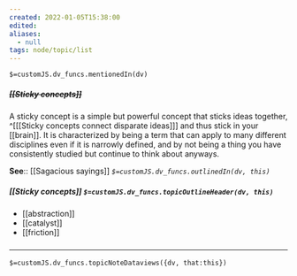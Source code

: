 ```yaml
---
created: 2022-01-05T15:38:00 
edited: 
aliases:
  - null
tags: node/topic/list
---
```

`$=customJS.dv_funcs.mentionedIn(dv)`

##### <s class="topic-title">[[Sticky concepts]]</s>

A sticky concept is a simple but powerful concept that sticks ideas together,
^[[[Sticky concepts connect disparate ideas]]]
and thus stick in your [[brain]].
It is characterized by being a term that can apply to many different disciplines even if it is narrowly defined,
and by not being a thing you have consistently studied but continue to think about anyways.

**See**:: [[Sagacious sayings]]
*`$=customJS.dv_funcs.outlinedIn(dv, this)`*

##### [[Sticky concepts]] `$=customJS.dv_funcs.topicOutlineHeader(dv, this)`

- [[abstraction]]
- [[catalyst]]
- [[friction]]

### <hr class="dataviews"/>

`$=customJS.dv_funcs.topicNoteDataviews({dv, that:this})`
